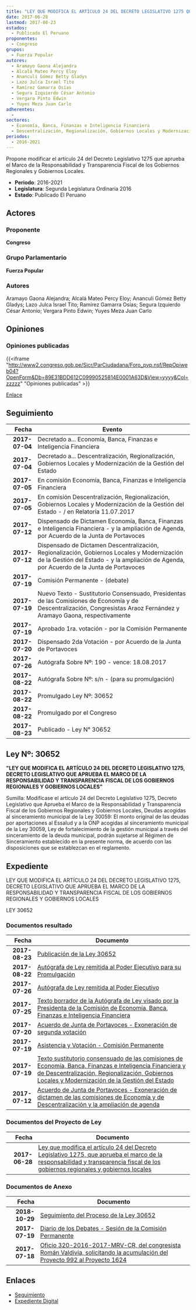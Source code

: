 ```yaml
---
title: "LEY QUE MODIFICA EL ARTÍCULO 24 DEL DECRETO LEGISLATIVO 1275 QUE APRUEBA EL MARCO DE LA RESPONSABILIDAD Y TRANSPARENCIA FISCAL DE LOS GOBIERNOS REGIONALES Y GOBIERNOS LOCALES"
date: 2017-06-28
lastmod: 2017-08-23
estados: 
  - Publicado El Peruano
proponentes: 
  - Congreso
grupos: 
  - Fuerza Popular
autores: 
  - Aramayo Gaona Alejandra
  - Alcalá Mateo Percy Eloy
  - Ananculi Gómez Betty Gladys
  - Lazo Julca Israel Tito
  - Ramírez Gamarra Osías
  - Segura Izquierdo César Antonio
  - Vergara Pinto Edwin
  - Yuyes Meza Juan Carlo
adherentes: 
  - 
sectores: 
  - Economía, Banca, Finanzas e Inteligencia Financiera
  - Descentralización, Regionalización, Gobiernos Locales y Modernización de la Gestión del Estado
periodos: 
  - 2016-2021
---
```


Propone modificar el artículo 24 del Decreto Legislativo 1275 que aprueba el Marco de la Responsabilidad y Transparencia Fiscal de los Gobiernos Regionales y Gobiernos Locales.

- **Periodo**: 2016-2021
- **Legislatura**: Segunda Legislatura Ordinaria 2016
- **Estado**: Publicado El Peruano

## Actores

### Proponente

**Congreso**

### Grupo Parlamentario

**Fuerza Popular**

### Autores

Aramayo Gaona Alejandra; Alcalá Mateo Percy Eloy; Ananculi Gómez Betty Gladys; Lazo Julca Israel Tito; Ramírez Gamarra Osías; Segura Izquierdo César Antonio; Vergara Pinto Edwin; Yuyes Meza Juan Carlo


## Opiniones

### Opiniones publicadas

{{<iframe "http://www2.congreso.gob.pe/Sicr/ParCiudadana/Foro_pvp.nsf/RepOpiweb04?OpenForm&Db=89E31BDD612C09990525814E0001A63D&View=yyyy&Col=zzzzz" "Opiniones publicadas" >}}

[Enlace](http://www2.congreso.gob.pe/Sicr/ParCiudadana/Foro_pvp.nsf/RepOpiweb04?OpenForm&Db=89E31BDD612C09990525814E0001A63D&View=yyyy&Col=zzzzz)

## Seguimiento

| Fecha | Evento |
|------:|--------|
| **2017-07-04** | Decretado a... Economía, Banca, Finanzas e Inteligencia Financiera|
| **2017-07-04** | Decretado a... Descentralización, Regionalización, Gobiernos Locales y Modernización de la Gestión del Estado|
| **2017-07-05** | En comisión Economía, Banca, Finanzas e Inteligencia Financiera|
| **2017-07-05** | En comisión Descentralización, Regionalización, Gobiernos Locales y Modernización de la Gestión del Estado - / en Relatoría 11.07.2017|
| **2017-07-12** | Dispensado de Dictamen Economía, Banca, Finanzas e Inteligencia Financiera - y la ampliación de Agenda, por Acuerdo de la Junta de Portavoces|
| **2017-07-12** | Dispensado de Dictamen Descentralización, Regionalización, Gobiernos Locales y Modernización de la Gestión del Estado - y la ampliación de Agenda, por Acuerdo de la Junta de Portavoces|
| **2017-07-19** | Comisión Permanente - (debate)|
| **2017-07-19** | Nuevo Texto - Sustitutorio Consensuado, Presidentas de las Comisiones de Economía y de Descentralización, Congresistas Araoz Fernández y Aramayo Gaona, respectivamente|
| **2017-07-19** | Aprobado 1ra. votación - por la Comisión Permanente|
| **2017-07-20** | Dispensado 2da Votación - por Acuerdo de la Junta de Portavoces|
| **2017-07-26** | Autógrafa Sobre Nº: 190 - vence: 18.08.2017|
| **2017-08-22** | Autógrafa Sobre Nº: s/n - (para su promulgación)|
| **2017-08-22** | Promulgado Ley Nº: 30652|
| **2017-08-22** | Promulgado por el Congreso|
| **2017-08-23** | Publicado - Ley N° 30652|

## Ley Nº: 30652

**"LEY QUE MODIFICA EL ARTÍCULO 24 DEL DECRETO LEGISLATIVO 1275, DECRETO LEGISLATIVO QUE APRUEBA EL MARCO DE LA RESPONSABILIDAD Y TRANSPARENCIA FISCAL DE LOS GOBIERNOS REGIONALES Y GOBIERNOS LOCALES"**

Sumilla: Modifícase el artículo 24 del Decreto Legislativo 1275, Decreto Legislativo que Aprueba el Marco de la Responsabilidad y Transparencia Fiscal de los Gobiernos Regionales y Gobiernos Locales, Deudas acogidas al sinceramiento municipal de la Ley 30059: El monto original de las deudas por aportaciones al Essalud y a la ONP acogidas al sinceramiento municipal de la Ley 30059, Ley de fortalecimiento de la gestión municipal a través del sinceramiento de la deuda municipal, podrán sujetarse al Régimen de Sinceramiento establecido en la presente norma, de acuerdo con las disposiciones que se establezcan en el reglamento.


## Expediente

LEY QUE MODIFICA EL ARTÍCULO 24 DEL DECRETO LEGISLATIVO 1275, DECRETO LEGISLATIVO QUE APRUEBA EL MARCO DE LA RESPONSABILIDAD Y TRANSPARENCIA FISCAL DE LOS GOBIERNOS REGIONALES Y GOBIERNOS LOCALES

LEY 30652


### Documentos resultado

| Fecha | Documento |
|------:|--------|
| **2017-08-23** | [Publicación de la Ley 30652](http://www.leyes.congreso.gob.pe/Documentos/2016_2021/ADLP/Normas_Legales/30652-LEY.pdf) |
| **2017-08-22** | [Autógrafa de Ley remitida al Poder Ejecutivo para su Promulgación](http://www.leyes.congreso.gob.pe/Documentos/2016_2021/ADLP/Texto_Aprobado/AU0162420170822.pdf) |
| **2017-07-26** | [Autógrafa de Ley remitida al Poder Ejecutivo](http://www.leyes.congreso.gob.pe/Documentos/2016_2021/Autografas/Ley_y_de_Resolucion_Legislativa/AU0162420170726.pdf) |
| **2017-07-25** | [Texto borrador de la Autógrafa de Ley visado por la Presidenta de la Comisión de Economía, Banca, Finanzas e Inteligencia Financiera](http://www.leyes.congreso.gob.pe/Documentos/2016_2021/Texto_Borrador_de_Autografa/BAU0162420170725.pdf) |
| **2017-07-20** | [Acuerdo de Junta de Portavoces - Exoneración de segunda votación](http://www.leyes.congreso.gob.pe/Documentos/2016_2021/Acuerdos/Junta_Portavoces/AJP0162420170720..PDF) |
| **2017-07-19** | [Asistencia y Votación - Comisión Permanente](http://www.leyes.congreso.gob.pe/Documentos/2016_2021/Asistencia_y_Votacion/Proyectos_de_Ley/AVCP0162420170719.pdf) |
| **2017-07-19** | [Texto sustitutorio consensuado de las comisiones de Economía, Banca, Finanzas e Inteligencia Financiera y de Descentralización, Regionalización, Gobiernos Locales y Modernización de la Gestión del Estado](http://www.leyes.congreso.gob.pe/Documentos/2016_2021/Texto_Sustitutorio/Consensuado/TSC0162420170719.pdf) |
| **2017-07-12** | [Acuerdo de Junta de Portavoces - Exoneración de dictamen de las comisiones de Economía y de Descentralización y la ampliación de agenda](http://www.leyes.congreso.gob.pe/Documentos/2016_2021/Acuerdos/Junta_Portavoces/AJP0162420170712.PDF) |

### Documentos del Proyecto de Ley

| Fecha | Documento |
|------:|--------|
| **2017-06-28** | [Ley que modifica el artículo 24 del Decreto Legislativo 1275, que aprueba el marco de la responsabilidad y transparencia fiscal de los gobiernos regionales y gobiernos locales](http://www.leyes.congreso.gob.pe/Documentos/2016_2021/Proyectos_de_Ley_y_de_Resoluciones_Legislativas/PL0162420170628..pdf) |

### Documentos de Anexo

| Fecha | Documento |
|------:|--------|
| **2018-10-29** | [Seguimiento del Proceso de la Ley 30652](http://www.leyes.congreso.gob.pe/Documentos/2016_2021/Seguimiento_de_Proyectos_de_Ley/01624PL20181029.pdf) |
| **2017-07-19** | [Diario de los Debates - Sesión de la Comisión Permanente](http://www2.congreso.gob.pe/Sicr/DiarioDebates/Publicad.nsf/SesionesPleno/05256D6E0073DFE905258163000BD65B/$FILE/PER-2016-14.pdf) |
| **2017-07-18** | [Oficio 320-2016-2017-MRV-CR, del congresista Román Valdivia, solicitando la acumulación del Proyecto 992 al Proyecto 1624](http://www.leyes.congreso.gob.pe/Documentos/2016_2021/Seguimiento_de_Proyectos_de_Ley/00940PL20170614.pdf) |

## Enlaces 

- [Seguimiento](http://www2.congreso.gob.pe/Sicr/TraDocEstProc/CLProLey2016.nsf/f7fff46988ca05b1052578e100829cc7/f3c477853e1383a905258150005ae2a2?OpenDocument)
- [Expediente Digital](http://www2.congreso.gob.pehttp://www2.congreso.gob.pe/Sicr/TraDocEstProc/CLProLey2016.nsf/f7fff46988ca05b1052578e100829cc7/f3c477853e1383a905258150005ae2a2?OpenDocument&Click=05257FB7005EB655.eb71d0cf91d8294e05256cdf006b5706/$Body/0.1C6C)
